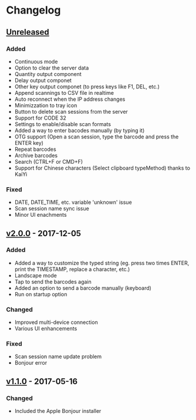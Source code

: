# Changelog

## [Unreleased]

### Added

* Continuous mode
* Option to clear the server data
* Quantity output component
* Delay output componet
* Other key output componet (to press keys like F1, DEL, etc.)
* Append scannings to CSV file in realtime
* Auto reconnect when the IP address changes
* Minimizzation to tray icon
* Button to delete scan sessions from the server
* Support for CODE 32
* Settings to enable/disable scan formats
* Added a way to enter bacodes manually (by typing it)
* OTG support (Open a scan session, type the barcode and press the ENTER key)
* Repeat barcodes
* Archive barcodes
* Search (CTRL+F or CMD+F)
* Support for Chinese characters (Select clipboard typeMethod) thanks to KaiYi

### Fixed

* DATE, DATE_TIME, etc. variable 'unknown' issue
* Scan session name sync issue
* Minor UI enachments

<!-- ### Security -->



<!-- ## [x.0.0] - 2019-mm-dd

### Added

### Changed

### Deprecated

### Removed

### Fixed

### Security -->

## [v2.0.0] - 2017-12-05

### Added

* Added a way to customize the typed string (eg. press two times ENTER, print the TIMESTAMP, replace a character, etc.)
* Landscape mode
* Tap to send the barcodes again
* Added an option to send a barcode manually (keyboard)
* Run on startup option

### Changed

* Improved multi-device connection
* Various UI enhancements

### Fixed

* Scan session name update problem
* Bonjour error

## [v1.1.0] - 2017-05-16

### Changed

* Included the Apple Bonjour installer

[Unreleased]: https://github.com/fttx/barcode-to-pc-server/compare/v2.0.0...HEAD
[v2.0.0]: https://github.com/fttx/barcode-to-pc-server/compare/v1.1.0...v2.0.0
[v2.0.0]: https://github.com/fttx/barcode-to-pc-server/compare/v1.1.0...v2.0.0
[v1.1.0]: https://github.com/fttx/barcode-to-pc-server/compare/v1.1.0-rc1...v1.1.0